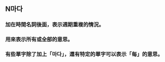 <!-- <span class="small">延伸閱讀：<a href="/blog/post/10">[韓文文法]或 (이)나、거나</a></span> -->

##  N마다

### 加在時間名詞後面，表示週期重複的情況。
### 用來表示所有或全部的意思。
### 有些單字除了加上「마다」，還有特定的單字可以表示「每」的意思。